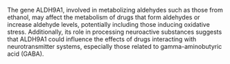 The gene ALDH9A1, involved in metabolizing aldehydes such as those from ethanol, may affect the metabolism of drugs that form aldehydes or increase aldehyde levels, potentially including those inducing oxidative stress. Additionally, its role in processing neuroactive substances suggests that ALDH9A1 could influence the effects of drugs interacting with neurotransmitter systems, especially those related to gamma-aminobutyric acid (GABA).